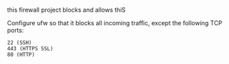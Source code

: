 this firewall project blocks and allows thiS 

Configure ufw so that it blocks all incoming traffic, except the following TCP ports:

    22 (SSH)
    443 (HTTPS SSL)
    80 (HTTP)


